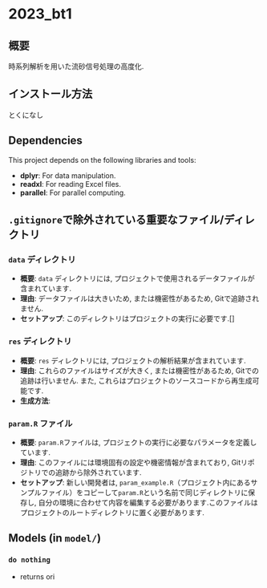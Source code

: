 # 2023_bt1

## 概要
時系列解析を用いた流砂信号処理の高度化.

## インストール方法
とくになし

## Dependencies

This project depends on the following libraries and tools:

- **dplyr**: For data manipulation.
- **readxl**: For reading Excel files.
- **parallel**: For parallel computing.

## `.gitignore`で除外されている重要なファイル/ディレクトリ

### `data` ディレクトリ
- **概要**: `data` ディレクトリには, プロジェクトで使用されるデータファイルが含まれています.
- **理由**: データファイルは大きいため, または機密性があるため, Gitで追跡されません.
- **セットアップ**: このディレクトリはプロジェクトの実行に必要です.[]

### `res` ディレクトリ
- **概要**: `res` ディレクトリには, プロジェクトの解析結果が含まれています. 
- **理由**: これらのファイルはサイズが大きく, または機密性があるため, Gitでの追跡は行いません. また, これらはプロジェクトのソースコードから再生成可能です. 
- **生成方法**: 

  
### `param.R` ファイル
- **概要**: `param.R`ファイルは, プロジェクトの実行に必要なパラメータを定義しています.
- **理由**: このファイルには環境固有の設定や機密情報が含まれており, Gitリポジトリでの追跡から除外されています.
- **セットアップ**: 新しい開発者は, `param_example.R`（プロジェクト内にあるサンプルファイル）をコピーして`param.R`という名前で同じディレクトリに保存し, 自分の環境に合わせて内容を編集する必要があります.このファイルはプロジェクトのルートディレクトリに置く必要があります.

## Models (in ```model/```)
### `do nothing`
- returns ori

